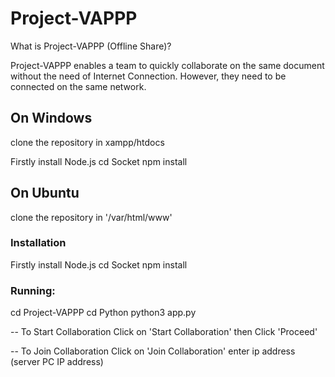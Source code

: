 # Project-VAPPP
What is Project-VAPPP (Offline Share)?

Project-VAPPP enables a team to quickly collaborate on the same document without the need of Internet Connection. However, they need to be connected on the same network.




## On Windows

clone the repository in xampp/htdocs

Firstly install Node.js
cd Socket
npm install

## On Ubuntu
clone the repository in '/var/html/www'

### Installation
Firstly install Node.js
cd Socket
npm install

### Running:
cd Project-VAPPP 
cd Python
python3 app.py

-- To Start Collaboration
Click on 'Start Collaboration'
then 
Click 'Proceed'

-- To Join Collaboration 
Click on 'Join Collaboration'
enter ip address (server PC IP address)



